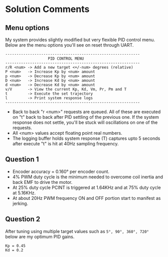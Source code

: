 # Solution Comments

## Menu options
My system provides slightly modified but very flexible PID control menu. Below are the menu options you'll see on reset through UART.
```
------------------------------------------------------------
                   PID CONTROL MENU
------------------------------------------------------------
r/R <num> -> Add a new target <+/-num> degrees (relative)
P <num>   -> Increase Kp by <num> amount
p <num>   -> Decrease Kp by <num> amount
D <num>   -> Increase Kd by <num> amount
d <num>   -> Decrease Kd by <num> amount
v/V       -> View the current Kp, Kd, Vm, Pr, Pm and T
t         -> Execute the set trajectory
l         -> Print system response logs
------------------------------------------------------------
```
* Back to back "r \<num\>" requests are queued. All of these are executed on "t" back to back after PID settling of the previous one. If the system response does not settle, you'll be stuck will oscillations on one of the requests.
* All \<num\> values accept floating point real numbers.
* The logging buffer holds system response (T) captures upto 5 seconds after execute "t" is hit at 40Hz sampling frequency.

## Question 1
* Encoder accuracy = 0.160° per encoder count.
* 4% PWM duty cycle is the minimum needed to overcome coil inertia and back EMF to drive the motor.
* At 25% duty cycle PCINT is triggered at 1.64KHz and at 75% duty cycle at 5.16KHz.
* At about 20Hz PWM frequency ON and OFF portion start to manifest as jerking.

## Question 2
After tuning using multiple target values such as ```5°, 90°, 360°, 720° ``` below are my optimum PID gains.
```
Kp = 0.45
Kd = 0.2
```

